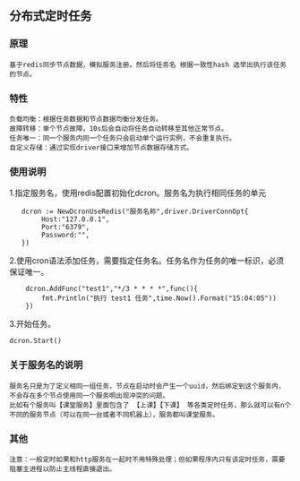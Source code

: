 ## 分布式定时任务

### 原理

    基于redis同步节点数据，模拟服务注册。然后将任务名 根据一致性hash 选举出执行该任务的节点。
### 特性

    负载均衡：根据任务数据和节点数据均衡分发任务。
    故障转移：单个节点故障，10s后会自动将任务自动转移至其他正常节点。
    任务唯一：同一个服务内同一个任务只会启动单个运行实例，不会重复执行。
    自定义存储：通过实现driver接口来增加节点数据存储方式。

### 使用说明

1.指定服务名，使用redis配置初始化dcron。服务名为执行相同任务的单元
```golang
   dcron := NewDcronUseRedis("服务名称",driver.DriverConnOpt{
   		Host:"127.0.0.1",
   		Port:"6379",
   		Password:"",
   })
```
2.使用cron语法添加任务，需要指定任务名。任务名作为任务的唯一标识，必须保证唯一。
```golang
    dcron.AddFunc("test1","*/3 * * * *",func(){
		fmt.Println("执行 test1 任务",time.Now().Format("15:04:05"))
	})
```
3.开始任务。
```golang
dcron.Start()
```

### 关于服务名的说明
    服务名只是为了定义相同一组任务，节点在启动时会产生一个uuid，然后绑定到这个服务内，不会存在多个节点使用同一个服务明出现冲突的问题。
    比如有个服务叫【课堂服务】里面包含了 【上课】【下课】 等各类定时任务，那么就可以有n个不同的服务节点（可以在同一台或者不同机器上），服务都叫课堂服务。
### 其他
    注意：一般定时如果和http服务在一起时不用特殊处理；但如果程序内只有该定时任务，需要阻塞主进程以防止主线程直接退出。
